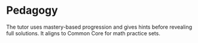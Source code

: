 # Pedagogy
The tutor uses mastery-based progression and gives hints before revealing full solutions. It aligns to Common Core for math practice sets.
